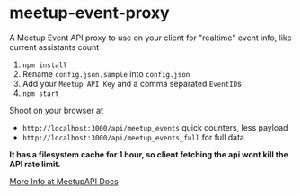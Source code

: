 # meetup-event-proxy
A Meetup Event API proxy to use on your client for "realtime" event info, like current assistants count

1. `npm install`
2. Rename `config.json.sample` into `config.json`
3. Add your `Meetup API Key` and a comma separated `EventID`s
4. `npm start`

Shoot on your browser at 
* `http://localhost:3000/api/meetup_events` quick counters, less payload  
* `http://localhost:3000/api/meetup_events_full` for full data  

**It has a filesystem cache for 1 hour, so client fetching the api wont kill the API rate limit.**

[More Info at MeetupAPI Docs](http://www.meetup.com/meetup_api/docs/2/events/)
